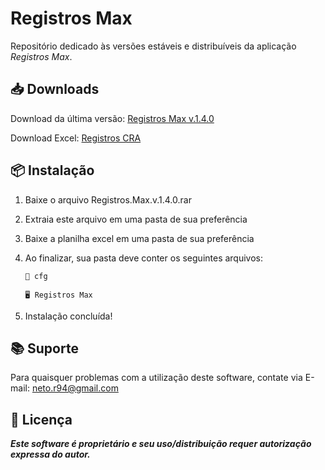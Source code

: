 # **Registros Max**

Repositório dedicado às versões estáveis e distribuíveis da aplicação *Registros Max*.

## 📥 Downloads

Download da última versão: [Registros Max v.1.4.0](https://github.com/jrp-neto/registros-max/releases/download/v.1.4.0/Registros.Max.v.1.4.0.rar)

Download Excel: [Registros CRA](https://github.com/jrp-neto/registros-max/releases/download/base/Registros.CRA.xlsx)

## 📦 Instalação

1. Baixe o arquivo Registros.Max.v.1.4.0.rar
2. Extraia este arquivo em uma pasta de sua preferência
3. Baixe a planilha excel em uma pasta de sua preferência
4. Ao finalizar, sua pasta deve conter os seguintes arquivos:

   `📁 cfg`  

   `🖥️ Registros Max`

5. Instalação concluída!

## 📚 Suporte
Para quaisquer problemas com a utilização deste software, contate via E-mail: neto.r94@gmail.com

## 📜 Licença
***Este software é proprietário e seu uso/distribuição requer autorização expressa do autor.***

